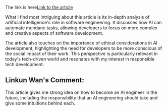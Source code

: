 The link is here[Link to the article](https://www.techtarget.com/whatis/feature/How-to-become-an-artificial-intelligence-engineer)


What I find most intriguing about this article is its in-depth analysis of artificial intelligence's role in software engineering. It discusses how AI can automate mundane tasks, allowing developers to focus on more complex and creative aspects of software development.

The article also touches on the importance of ethical considerations in AI development, highlighting the need for developers to be more conscious of the social impact of their work. This perspective is particularly relevant in today's tech-driven world and resonates with my interest in responsible tech development.


## Linkun Wan's Comment:
This article gives me strong idea on how to become an AI engineer in the future, including the responsibility that an AI engineering should take and give some intuitions behind each.